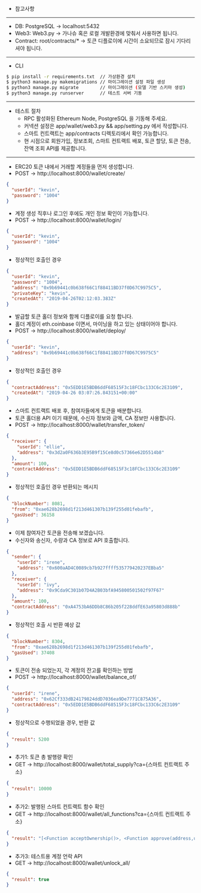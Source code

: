 ####

- 참고사항

---

- DB: PostgreSQL -> localhost:5432
- Web3: Web3.py -> 가나슈 혹은 로컬 개발환경에 맞춰서 사용하면 됩니다.
- Contract: root/contracts/\* -> 토큰 디플로이에 시간이 소요되므로 잠시 기다리셔야 됩니다.

---

- CLI

```sh
$ pip install -r requirements.txt  // 가상환경 설치
$ python3 manage.py makemigrations // 마이그레이션 설정 파일 생성
$ python3 manage.py migrate        // 마이그레이션 (모델 기반 스키마 생성)
$ python3 manage.py runserver      // 테스트 서버 기동

```

---

- 테스트 절차
  - RPC 활성화된 Ethereum Node, PostgreSQL 을 기동해 주세요.
  - 커넥션 설정은 app/wallet/web3.py && app/setting.py 에서 작성합니다.
  - 스마트 컨트랙트는 app/contracts 디렉토리에서 확인 가능합니다.
  - 현 시점으로 회원가입, 정보조회, 스마트 컨트랙트 배포, 토큰 할당, 토큰 전송, 잔액 조회 API를 제공합니다.

---

- ERC20 토큰 내에서 거래할 계정들을 먼저 생성합니다.
- POST -> http://localhost:8000/wallet/create/

```json
{
  "userId": "kevin",
  "password": "1004"
}
```

- 계정 생성 직후나 로그인 후에도 개인 정보 확인이 가능합니다.
- POST -> http://localhost:8000/wallet/login/

```json
{
  "userId": "kevin",
  "password": "1004"
}
```

- 정상적인 호출인 경우

```json
{
  "userId": "kevin",
  "password": "1004",
  "address": "0x9b69441c0b638f66C1f88411BD37f0D67C9975C5",
  "privateKey": "kevin",
  "createdAt": "2019-04-26T02:12:03.383Z"
}
```

- 발급할 토큰 홀더 정보와 함께 디플로이를 요청 합니다.
- 홀더 계정이 eth.coinbase 이면서, 마이닝을 하고 있는 상태이어야 합니다.
- POST -> http://localhost:8000/wallet/deploy/

```json
{
  "userId": "kevin",
  "address": "0x9b69441c0b638f66C1f88411BD37f0D67C9975C5"
}
```

- 정상적인 호출인 경우

```json
{
  "contractAddress": "0x5EDD1E5BDB6ddF68515F3c18FCbc133C6c2E3109",
  "createdAt": "2019-04-26 03:07:26.843151+00:00"
}
```

- 스마트 컨트랙트 배포 후, 참여자들에게 토큰을 배분합니다.
- 토큰 홀더용 API 이기 때문에, 수신자 정보와 금액, CA 정보만 사용합니다.
- POST -> http://localhost:8000/wallet/transfer_token/

```json
{
  "receiver": {
    "userId": "ellie",
    "address": "0x3d2a0F636b3E95B9f15Ce8d0c57366e62D5514b8"
  },
  "amount": 100,
  "contractAddress": "0x5EDD1E5BDB6ddF68515F3c18FCbc133C6c2E3109"
}
```

- 정상적인 호출인 경우 반환되는 메시지

```json
{
  "blockNumber": 8081,
  "from": "0xae628b2698d1f213d461307b139f255d01febafb",
  "gasUsed": 36158
}
```

- 이제 참여자간 토큰을 전송해 보겠습니다.
- 수신자와 송신자, 수량과 CA 정보로 API 호출합니다.

```json
{
  "sender": {
    "userId": "irene",
    "address": "0x600aAD4C0089cb7b927ffff535779420237EBba5"
  },
  "receiver": {
    "userId": "ivy",
    "address": "0x9Cda9C301b07D4A2B03bfA945800501502f97F67"
  },
  "amount": 100,
  "contractAddress": "0xA4753bA6DDb8C86b205f228ddfE63a95803d888b"
}
```

- 정상적인 호출 시 반환 예상 값

```json
{
  "blockNumber": 8304,
  "from": "0xae628b2698d1f213d461307b139f255d01febafb",
  "gasUsed": 37408
}
```

- 토큰이 전송 되었는지, 각 계정의 잔고를 확인하는 방법
- POST -> http://localhost:8000/wallet/balance_of/

```json
{
  "userId": "irene",
  "address": "0x62Cf333dB24179824ddD7036ea9De7771C875A36",
  "contractAddress": "0x5EDD1E5BDB6ddF68515F3c18FCbc133C6c2E3109"
}
```

- 정상적으로 수행되었을 경우, 반환 값

```json
{
  "result": 5200
}
```

- 추가1: 토큰 총 발행량 확인
- GET -> http://localhost:8000/wallet/total_supply?ca={스마트 컨트랙트 주소}

```json
{
  "result": 10000
}
```

- 추가2: 발행된 스마트 컨트랙트 함수 확인
- GET -> http://localhost:8000/wallet/all_functions?ca={스마트 컨트랙트 주소}

```json
{
  "result": "[<Function acceptOwnership()>, <Function approve(address,uint256)>, <Function approveAndCall(address,uint256,bytes)>, <Function transfer(address,uint256)>, <Function transferAnyERC20Token(address,uint256)>, <Function transferFrom(address,address,uint256)>, <Function transferOwnership(address)>, <Function allowance(address,address)>, <Function balanceOf(address)>, <Function decimals()>, <Function name()>, <Function newOwner()>, <Function owner()>, <Function symbol()>, <Function totalSupply()>]"
}
```

- 추가3: 테스트용 계정 언락 API
- GET -> http://localhost:8000/wallet/unlock_all/

```json
{
  "result": true
}
```

